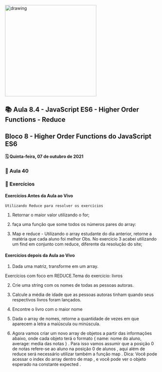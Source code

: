 <img src="https://user-images.githubusercontent.com/87394535/129942939-007fc304-2ac0-431d-b018-685951e5750f.png" alt="drawing" width="300"/>

## 📚 Aula 8.4 - JavaScript ES6 - Higher Order Functions - Reduce

## Bloco 8 - Higher Order Functions do JavaScript ES6

#### 🗓️ Quinta-feira, 07 de outubro de 2021

### 📖 Aula 40

### 📓 Exercícios

#### Exercícios Antes da Aula ao Vivo

    Utilizando Reduce para resolver os exercícios
    

1. Retornar o maior valor utilizando o for;

2. faça uma função que some todos os números pares do array:

3. Map e reduce - Utilizando o array estudante do dia anterior, retorne a matéria que cada aluno foi melhor
   Obs. No exercicio 3 acabei utilizando um find em conjunto com reduce, diferente da resolução do site;

#### Exercícios depois da Aula ao Vivo

1. Dada uma matriz, transforme em um array.

Exercícios com foco em REDUCE.Tema do exercício: livros

2. Crie uma string com os nomes de todas as pessoas autoras.

3. Calcule a média de idade que as pessoas autoras tinham quando seus respectivos livros foram lançados.

4. Encontre o livro com o maior nome

5. Dada o array de nomes, retorne a quantidade de vezes em que aparecem a letra a maiúscula ou minúscula.

6. Agora vamos criar um novo array de objetos a partir das informações abaixo, onde cada objeto terá o formato { name: nome do aluno, average: media das notas } . Para isso vamos assumir que a posição 0 de notas refere-se ao aluno na posição 0 de alunos , aqui além de reduce será necessário utilizar também a função map . Dica: Você pode acessar o index do array dentro de map , e você pode ver o objeto esperado na constante expected .
